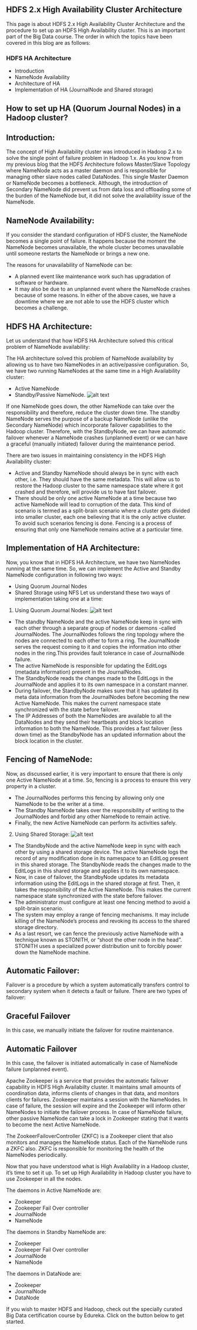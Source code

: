 ## HDFS 2.x High Availability Cluster Architecture
This page is about HDFS 2.x High Availability Cluster Architecture and the procedure to set up an HDFS High Availability cluster. This is an important part of the Big Data course. The order in which the topics have been covered in this blog are as follows:

### HDFS HA Architecture
* Introduction
* NameNode Availability
* Architecture of HA
* Implementation of HA (JournalNode and Shared storage)
## How to set up HA (Quorum Journal Nodes) in a Hadoop cluster?

## Introduction:
The concept of High Availability cluster was introduced in Hadoop 2.x to solve the single point of failure problem in Hadoop 1.x. As you know from my previous blog that the HDFS Architecture follows Master/Slave Topology where NameNode acts as a master daemon and is responsible for managing other slave nodes called DataNodes. This single Master Daemon or NameNode becomes a bottleneck. Although, the introduction of Secondary NameNode did prevent us from data loss and offloading some of the burden of the NameNode but, it did not solve the availability issue of the NameNode.

## NameNode Availability:
If you consider the standard configuration of HDFS cluster, the NameNode becomes a single point of failure. It happens because the moment the NameNode becomes unavailable, the whole cluster becomes unavailable until someone restarts the NameNode or brings a new one.

The reasons for unavailability of NameNode can be:

* A planned event like maintenance work such has upgradation of software or hardware.
* It may also be due to an unplanned event where the NameNode crashes because of some reasons.
In either of the above cases, we have a downtime where we are not able to use the HDFS cluster which becomes a challenge.

## HDFS HA Architecture:
Let us understand that how HDFS HA Architecture solved this critical problem of NameNode availability:

The HA architecture solved this problem of NameNode availability by allowing us to have two NameNodes in an active/passive configuration. So, we have two running NameNodes at the same time in a High Availability cluster:

* Active NameNode
* Standby/Passive NameNode.
![alt text](https://github.com/rokmc756/hadoop-zkcluster/blob/main/roles/hadoop/images/HDFS-HA-Architecture-Edureka-768x473.png)

If one NameNode goes down, the other NameNode can take over the responsibility and therefore, reduce the cluster down time. The standby NameNode serves the purpose of a backup NameNode (unlike the Secondary NameNode) which incorporate failover capabilities to the Hadoop cluster. Therefore, with the StandbyNode, we can have automatic failover whenever a NameNode crashes (unplanned event) or we can have a graceful (manually initiated) failover during the maintenance period. 

There are two issues in maintaining consistency in the HDFS High Availability cluster:

* Active and Standby NameNode should always be in sync with each other, i.e. They should have the same metadata. This will allow us to restore the Hadoop cluster to the same namespace state where it got crashed and therefore, will provide us to have fast failover.
* There should be only one active NameNode at a time because two active NameNode will lead to corruption of the data. This kind of scenario is termed as a split-brain scenario where a cluster gets divided into smaller cluster, each one believing that it is the only active cluster. To avoid such scenarios fencing is done. Fencing is a process of ensuring that only one NameNode remains active at a particular time.

## Implementation of HA Architecture:
Now, you know that in HDFS HA Architecture, we have two NameNodes running at the same time. So, we can implement the Active and Standby NameNode configuration in following two ways:

* Using Quorum Journal Nodes
* Shared Storage using NFS
Let us understand these two ways of implementation taking one at a time:

1. Using Quorum Journal Nodes:
![alt text](https://github.com/rokmc756/hadoop-zkcluster/blob/main/roles/hadoop/images/JournalNode-HDFS-HA-Architecture-Edureka-768x440.png)

* The standby NameNode and the active NameNode keep in sync with each other through a separate group of nodes or daemons -called JournalNodes. The JournalNodes follows the ring topology where the nodes are connected to each other to form a ring. The JournalNode serves the request coming to it and copies the information into other nodes in the ring.This provides fault tolerance in case of JournalNode failure. 
* The active NameNode is responsible for updating the EditLogs (metadata information) present in the JournalNodes.
* The StandbyNode reads the changes made to the EditLogs in the JournalNode and applies it to its own namespace in a constant manner.
* During failover, the StandbyNode makes sure that it has updated its meta data information from the JournalNodes before becoming the new Active NameNode. This makes the current namespace state synchronized with the state before failover.
* The IP Addresses of both the NameNodes are available to all the DataNodes and they send their heartbeats and block location information to both the NameNode. This provides a fast failover (less down time) as the StandbyNode has an updated information about the block location in the cluster.

## Fencing of NameNode:
Now, as discussed earlier, it is very important to ensure that there is only one Active NameNode at a time. So, fencing is a process to ensure this very property in a cluster. 

* The JournalNodes performs this fencing by allowing only one NameNode to be the writer at a time.
* The Standby NameNode takes over the responsibility of writing to the JournalNodes and forbid any other NameNode to remain active.
* Finally, the new Active NameNode can perform its activities safely.

2. Using Shared Storage:
![alt text](https://github.com/rokmc756/hadoop-zkcluster/blob/main/roles/hadoop/images/Shared-Storage-HDFS-HA-Architecture-Edureka-768x344.png)

* The StandbyNode and the active NameNode keep in sync with each other by using a shared storage device. The active NameNode logs the record of any modification done in its namespace to an EditLog present in this shared storage. The StandbyNode reads the changes made to the EditLogs in this shared storage and applies it to its own namespace.
* Now, in case of failover, the StandbyNode updates its metadata information using the EditLogs in the shared storage at first. Then, it takes the responsibility of the Active NameNode. This makes the current namespace state synchronized with the state before failover.
* The administrator must configure at least one fencing method to avoid a split-brain scenario.
* The system may employ a range of fencing mechanisms. It may include killing of the NameNode’s process and revoking its access to the shared storage directory.
* As a last resort, we can fence the previously active NameNode with a technique known as STONITH, or “shoot the other node in the head”. STONITH uses a specialized power distribution unit to forcibly power down the NameNode machine.
## Automatic Failover:
Failover is a procedure by which a system automatically transfers control to secondary system when it detects a fault or failure. There are two types of failover:

## Graceful Failover
In this case, we manually initiate the failover for routine maintenance.

## Automatic Failover
In this case, the failover is initiated automatically in case of NameNode failure (unplanned event).

Apache Zookeeper is a service that provides the automatic failover capability in HDFS High Availabilty cluster. It maintains small amounts of coordination data, informs clients of changes in that data, and monitors clients for failures. Zookeeper maintains a session with the NameNodes. In case of failure, the session will expire and the Zookeeper will inform other NameNodes to initiate the failover process. In case of NameNode failure, other passive NameNode can take a lock in Zookeeper stating that it wants to become the next Active NameNode.

The ZookeerFailoverController (ZKFC) is a Zookeeper client that also monitors and manages the NameNode status. Each of the NameNode runs a ZKFC also. ZKFC is responsible for monitoring the health of the NameNodes periodically.

Now that you have understood what is High Availability in a Hadoop cluster, it’s time to set it up. To set up High Availability in Hadoop cluster you have to use Zookeeper in all the nodes.

The daemons in Active NameNode are:

* Zookeeper
* Zookeeper Fail Over controller
* JournalNode
* NameNode

The daemons in Standby NameNode are:
* Zookeeper
* Zookeeper Fail Over controller
* JournalNode
* NameNode

The daemons in DataNode are:
* Zookeeper
* JournalNode
* DataNode

If you wish to master HDFS and Hadoop, check out the specially curated Big Data certification course by Edureka. Click on the button below to get started.
